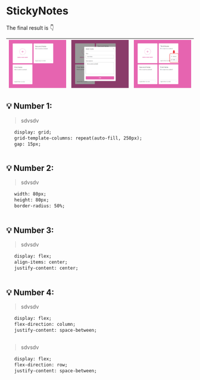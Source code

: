 # **StickyNotes**

The final result is 👇




|![Final result](https://github.com/zeinabkalanaki/JS-StickyNotes/raw/main/images/0.png?raw=true)| ![Addinge new note by a popup](https://github.com/zeinabkalanaki/JS-StickyNotes/raw/main/images/1.png?raw=true)|![Editing and deleting a note](https://github.com/zeinabkalanaki/JS-StickyNotes/raw/main/images/2.png?raw=true)
|--|--|--|




## 💡 Number 1:
 > sdvsdv
 
 ```
    display: grid;
    grid-template-columns: repeat(auto-fill, 250px);
    gap: 15px;
    
```
## 💡 Number 2:
 > sdvsdv
 
 ```
    width: 80px;
    height: 80px;
    border-radius: 50%;
    
```
## 💡 Number 3:
 > sdvsdv
 
 ```
    display: flex;
    align-items: center;
    justify-content: center;
    
```
## 💡 Number 4:
 > sdvsdv
 
 ```
    display: flex;
    flex-direction: column;
    justify-content: space-between;
    
```

 > sdvsdv
 
 ```
    display: flex;
    flex-direction: row;
    justify-content: space-between;
    
```
